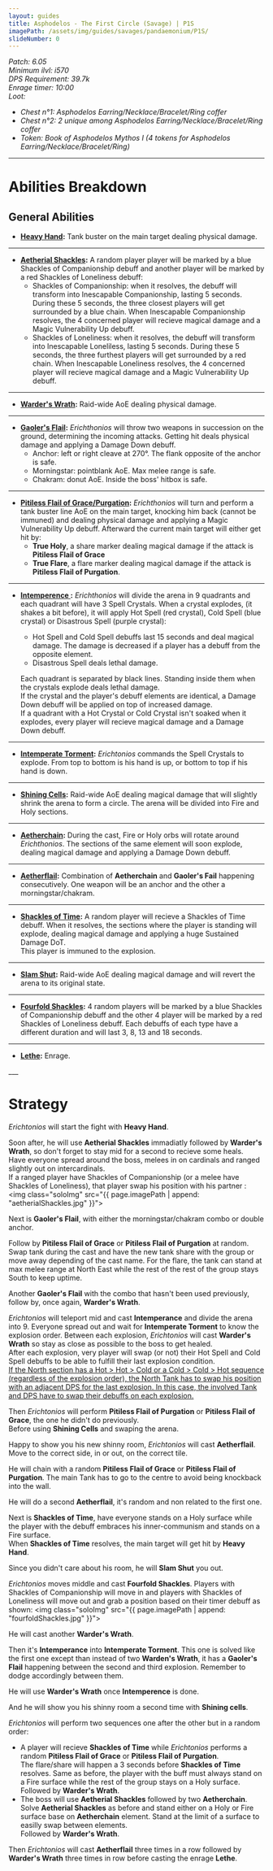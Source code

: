 ```yaml
---
layout: guides
title: Asphodelos - The First Circle (Savage) | P1S
imagePath: /assets/img/guides/savages/pandaemonium/P1S/
slideNumber: 0
---
```


*Patch: 6.05  
Minimum ilvl: i570  
DPS Requirement: 39.7k  
Enrage timer: 10:00  
Loot:*
+ *Chest n°1: Asphodelos Earring/Necklace/Bracelet/Ring coffer*
+ *Chest n°2: 2 unique among Asphodelos Earring/Necklace/Bracelet/Ring coffer*
+ *Token: Book of Asphodelos Mythos I (4 tokens for Asphodelos Earring/Necklace/Bracelet/Ring)*

___

<h1><a id="Abilities Breakdown">Abilities Breakdown</a></h1>

<div class="guideSection" markdown="1">
<h2><a id="ABGeneral Abilities">General Abilities</a></h2>

+ **<ins>Heavy Hand</ins>:**
Tank buster on the main target dealing <span class="phys">physical damage</span>.

___

+  **<ins>Aetherial Shackles</ins>:**
A random player player will be marked by a blue <span class="speDebuff">Shackles of Companionship</span> debuff and another player will be marked by a red <span class="speDebuff"> Shackles of Loneliness</span> debuff:  
	+ Shackles of Companionship: when it resolves, the debuff will transform into <span class="speDebuff">Inescapable Companionship</span>, lasting 5 seconds. During these 5 seconds, the three closest players will get surrounded by a blue chain. When <span class="speDebuff">Inescapable Companionship</span> resolves, the 4 concerned player will recieve <span class="magic">magical damage</span> and a <span class="debuff">Magic Vulnerability Up</span> debuff.  
	+ Shackles of Loneliness: when it resolves, the debuff will transform into <span class="speDebuff">Inescapable Loneliless</span>, lasting 5 seconds. During these 5 seconds, the three furthest players will get surrounded by a red chain. When <span class="speDebuff">Inescapable Loneliness</span> resolves, the 4 concerned player will recieve <span class="magic">magical damage</span> and a <span class="debuff">Magic Vulnerability Up</span> debuff.

___

+ **<ins>Warder's Wrath</ins>:**
Raid-wide AoE dealing <span class="phys">physical damage</span>.

___

+  **<ins>Gaoler's Flail</ins>:**
*Erichthonios* will throw two weapons in succession on the ground, determining the incoming attacks. Getting hit deals <span class="phys">physical damage</span> and applying a <span class="debuff">Damage Down</span> debuff.
	+ Anchor: left or right cleave at 270°. The flank opposite of the anchor is safe.  
	+ Morningstar: pointblank AoE. Max melee range is safe.  
	+ Chakram: donut AoE. Inside the boss' hitbox is safe.

___

+  **<ins>Pitiless Flail of Grace/Purgation</ins>:**
*Erichthonios* will turn and perform a tank buster line AoE on the main target, knocking him back (cannot be immuned) and dealing <span class="phys">physical damage</span> and applying a <span class="debuff">Magic Vulnerability Up</span> debuff. 
Afterward the current main target will either get hit by:
	+ **True Holy**, a share marker dealing <span class="magic">magical damage</span> if the attack is **Pitiless Flail of Grace**
	+ **True Flare**, a flare marker dealing <span class="magic">magical damage</span> if the attack is **Pitiless Flail of Purgation**.

___

+ **<ins>Intemperence </ins>:**
*Erichthonios* will divide the arena in 9 quadrants and each quadrant will have 3 Spell Crystals. When a crystal explodes, (it shakes a bit before), it will apply <span class="speDebuff">Hot Spell</span> (red crystal), <span class="speDebuff">Cold Spell</span> (blue crystal) or <span class="speDebuff">Disastrous Spell</span> (purple crystal):
	+ <span class="speDebuff">Hot Spell</span> and <span class="speDebuff">Cold Spell</span> debuffs last 15 seconds and deal <span class="magic">magical damage</span>. The damage is decreased if a player has a debuff from the opposite element.  
	+ <span class="speDebuff">Disastrous Spell</span> deals lethal damage.

	Each quadrant is separated by black lines. Standing inside them when the crystals explode deals lethal damage.  
	If the crystal and the player's debuff elements are identical, a <span class="debuff">Damage Down</span> debuff will be applied on top of increased damage.  
	If a quadrant with a Hot Crystal or Cold Crystal isn't soaked when it explodes, every player will recieve <span class="magic">magical damage</span> and a <span class="debuff">Damage Down</span> debuff.

___

+ **<ins>Intemperate Torment</ins>:**
*Erichtonios* commands the Spell Crystals to explode. From top to bottom is his hand is up, or bottom to top if his hand is down.

___

+ **<ins>Shining Cells</ins>:**
Raid-wide AoE dealing <span class="magic">magical damage</span> that will slightly shrink the arena to form a circle. The arena will be divided into Fire and Holy sections.

___

+ **<ins>Aetherchain</ins>:**
During the cast, Fire or Holy orbs will rotate around *Erichthonios*. The sections of the same element will soon explode, dealing <span class="magic">magical damage</span> and applying a <span class="debuff">Damage Down</span> debuff.

___

+ **<ins>Aetherflail</ins>:**
Combination of **Aetherchain** and **Gaoler's Fail** happening consecutively. One weapon will be an anchor and the other a morningstar/chakram.

___

+ **<ins>Shackles of Time</ins>:**
A random player will recieve a <span class="speDebuff">Shackles of Time</span> debuff. When it resolves, the sections where the player is standing will explode, dealing <span class="magic">magical damage</span> and applying a huge <span class="debuff">Sustained Damage</span> DoT.  
This player is immuned to the explosion.

___

+ **<ins>Slam Shut</ins>:**
Raid-wide AoE dealing <span class="magic">magical damage</span> and will revert the arena to its original state.

___

+ **<ins>Fourfold Shackles</ins>:**
4 random players  will be marked by a blue <span class="speDebuff">Shackles of Companionship</span> debuff and the other 4 player will be marked by a red <span class="speDebuff"> Shackles of Loneliness</span> debuff. Each debuffs of each type have a different duration and will last 3, 8, 13 and 18 seconds.

___

+ **<ins>Lethe</ins>:**
Enrage.
</div>
___
<h1><a id="Strategy">Strategy</a></h1>

<div class="guideSection" markdown="1">
<a id="SPhase 1"></a>

*Erichtonios* will start the fight with **Heavy Hand**.

Soon after, he will use **Aetherial Shackles** immadiatly followed by **Warder's Wrath**, so don't forget to stay mid for a second to recieve some heals.  
Have everyone spread around the boss, melees in on cardinals and ranged slightly out on intercardinals.  
If a ranged player have <span class="speDebuff">Shackles of Companionship</span> (or a melee have <span class="speDebuff">Shackles of Loneliness</span>), that player swap his position with his partner :
<img class="soloImg" src="{{ page.imagePath | append: "aetherialShackles.jpg" }}">

Next is **Gaoler's Flail**, with either the morningstar/chakram combo or double anchor.

Follow by **Pitiless Flail of Grace** or **Pitiless Flail of Purgation** at random. Swap tank during the cast and have the new tank share with the group or move away depending of the cast name. For the flare, the tank can stand at max melee range at North East while the rest of the rest of the group stays South to keep uptime.

Another **Gaoler's Flail** with the combo that hasn't been used previously, follow by, once again, **Warder's Wrath**.

*Erichtonios* will teleport mid and cast **Intemperance** and divide the arena into 9. Everyone spread out and wait for **Intemperate Torment** to know the explosion order. Between each explosion, *Erichtonios* will cast **Warder's Wrath** so stay as close as possible to the boss to get healed.  
After each explosion, very player will swap (or not) their <span class="speDebuff">Hot Spell</span> and <span class="speDebuff">Cold Spell</span> debuffs to be able to fulfill their last explosion condition.  
<u>If the North section has a Hot > Hot > Cold or a Cold > Cold > Hot sequence (regardless of the explosion order), the North Tank has to swap his position with an adjacent DPS for the last explosion. In this case, the involved Tank and DPS have to swap their debuffs on each explosion.</u>

Then *Erichtonios* will perform **Pitiless Flail of Purgation** or **Pitiless Flail of Grace**, the one he didn't do previously.  
Before using **Shining Cells** and swaping the arena.

</div>

<div class="guideSection" markdown="1">
<a id="SPhase 2"></a>

Happy to show you his new shinny room, *Erichtonios* will cast **Aetherflail**. Move to the correct side, in or out, on the correct tile.  

He will chain with a random **Pitiless Flail of Grace** or **Pitiless Flail of Purgation**. The main Tank has to go to the centre to avoid being knockback into the wall.

He will do a second **Aetherflail**, it's random and non related to the first one.

Next is **Shackles of Time**, have everyone stands on a Holy surface while the player with the debuff embraces his inner-communism and stands on a Fire surface.  
When **Shackles of Time** resolves, the main target will get hit by **Heavy Hand**.

Since you didn't care about his room, he will **Slam Shut** you out.

*Erichtonios* moves middle and cast **Fourfold Shackles**. Players with <span class="speDebuff">Shackles of Companionship</span> will move in and players with <span class="speDebuff">Shackles of Loneliness</span> will move out and grab a position based on their timer debuff as shown:
<img class="soloImg" src="{{ page.imagePath | append: "fourfoldShackles.jpg" }}">

He will cast another **Warder's Wrath**.

Then it's **Intemperance** into **Intemperate Torment**. This one is solved like the first one except than instead of two **Warden's Wrath**, it has a **Gaoler's Flail** happening between the second and third explosion. Remember to dodge accordingly between them.

He will use **Warder's Wrath** once **Intemperence** is done.

And he will show you his shinny room a second time with **Shining cells**.
</div>

<div class="guideSection" markdown="1">
<a id="SPhase 3"></a>

*Erichtonios* will perform two sequences one after the other but in a random order:
+ A player will recieve **Shackles of Time** while *Erichtonios* performs a random **Pitiless Flail of Grace** or **Pitiless Flail of Purgation**.  
The flare/share will happen a 3 seconds before **Shackles of Time** resolves. Same as before, the player with the buff must always stand on a Fire surface while the rest of the group stays on a Holy surface.  
	Followed by **Warder's Wrath**.
+ The boss will use **Aetherial Shackles** followed by two **Aetherchain**. Solve **Aetherial Shackles** as before and stand either on a Holy or Fire surface base on **Aetherchain** element. Stand at the limit of a surface to easilly swap  between elements.  
	Followed by **Warder's Wrath**.

Then *Erichtonios* will cast **Aetherflail** three times in a row followed by **Warder's Wrath** three times in row before casting the enrage **Lethe**.
</div>